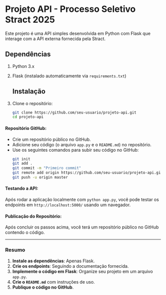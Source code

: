 # Projeto API - Processo Seletivo Stract 2025

Este projeto é uma API simples desenvolvida em Python com Flask que interage com a API externa fornecida pela Stract.

## Dependências

1. Python 3.x
2. Flask (instalado automaticamente via `requirements.txt`)

   ## Instalação

1. Clone o repositório:
   ```bash
   git clone https://github.com/seu-usuario/projeto-api.git
   cd projeto-api

   
####  **Repositório GitHub**:
   - Crie um repositório público no GitHub.
   - Adicione seu código (o arquivo `app.py` e o `README.md`) no repositório.
   - Use os seguintes comandos para subir seu código no GitHub:
     ```bash
     git init
     git add .
     git commit -m "Primeiro commit"
     git remote add origin https://github.com/seu-usuario/projeto-api.git
     git push -u origin master
     ```

####  **Testando a API**:
   Após rodar a aplicação localmente com `python app.py`, você pode testar os endpoints em `http://localhost:5000/` usando um navegador.

####  **Publicação do Repositório**:
   Após concluir os passos acima, você terá um repositório público no GitHub contendo o código.

---


### Resumo
1. **Instale as dependências**: Apenas Flask.
2. **Crie os endpoints**: Seguindo a documentação fornecida.
3. **Implemente o código em Flask**: Organize seu projeto em um arquivo `app.py`.
4. **Crie o `README.md`** com instruções de uso.
5. **Publique o código no GitHub**.

